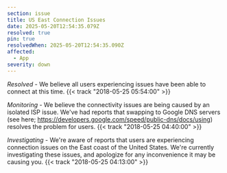 ```yaml
---
section: issue
title: US East Connection Issues
date: 2025-05-20T12:54:35.079Z
resolved: true
pin: true
resolvedWhen: 2025-05-20T12:54:35.090Z
affected:
  - App
severity: down
---
```


*Resolved* -
We believe all users experiencing issues have been able to connect at this time. {{< track "2018-05-25 05:54:00" >}}

*Monitoring* - We believe the connectivity issues are being caused by an isolated ISP issue. We've had reports that swapping to Google DNS servers (see here; https://developers.google.com/speed/public-dns/docs/using) resolves the problem for users. {{< track "2018-05-25 04:40:00" >}}

*Investigating* - We're aware of reports that users are experiencing connection issues on the East coast of the United States. We're currently investigating these issues, and apologize for any inconvenience it may be causing you. {{< track "2018-05-25 04:13:00" >}}
